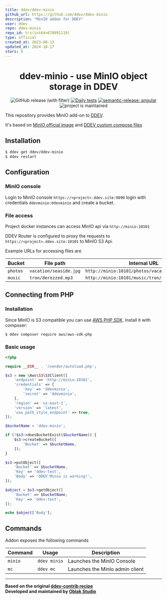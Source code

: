 ```yaml
---
title: ddev/ddev-minio
github_url: https://github.com/ddev/ddev-minio
description: "MinIO addon for DDEV"
user: ddev
repo: ddev-minio
repo_id: %!s(int64=678091119)
type: official
created_at: 2023-08-13
updated_at: 2024-10-17
stars: 6
---
```


<div align="center">

# ddev-minio - use MinIO object storage in DDEV

![GitHub release (with filter)](https://img.shields.io/github/v/release/ddev/ddev-minio)
[![Daily tests](https://github.com/ddev/ddev-minio/actions/workflows/cron_tests.yml/badge.svg)](https://github.com/ddev/ddev-minio/actions/workflows/cron_tests.yml)
[![semantic-release: angular](https://img.shields.io/badge/semantic--release-angular-e10079?logo=semantic-release)](https://github.com/semantic-release/semantic-release)
![project is maintained](https://img.shields.io/maintenance/yes/2024.svg)

</div>

This repository provides MinIO add-on to [DDEV](https://ddev.readthedocs.io).

It's based on [MinIO official image](https://hub.docker.com/r/minio/minio) and [DDEV custom compose files](https://ddev.readthedocs.io/en/stable/users/extend/custom-compose-files/)

## Installation

```bash
$ ddev get ddev/ddev-minio
$ ddev restart
```

## Configuration

### MinIO console

Login to MinIO console `https://<project>.ddev.site:9090` login with credentials `ddevminio:ddevminio` and create a bucket.

### File access

Project docker instances can access MinIO api via `http://minio:10101`

DDEV Router is configured to proxy the requests to `https://<project>.ddev.site:10101` to MinIO S3 Api.

Example URLs for accessing files are

| Bucket   | File path              | Internal URL                                     | External URL                                                    |
|----------|------------------------|--------------------------------------------------|-----------------------------------------------------------------|
| `photos` | `vacation/seaside.jpg` | `http://minio:10101/photos/vacation/seaside.jpg` | `https://<project>.ddev.site:10101/photos/vacation/seaside.jpg` |
| `music`  | `tron/derezzed.mp3`    | `http://minio:10101/music/tron/derezzed.mp3`     | `https://<project>.ddev.site:10101/music/tron/derezzed.mp3`     |

## Connecting from PHP

### Installation

Since MinIO is S3 compatible you can use [AWS PHP SDK](https://packagist.org/packages/aws/aws-sdk-php). Install it with composer:

```bash
$ ddev composer require aws/aws-sdk-php
```

### Basic usage

```php
<?php

require __DIR__ . '/vendor/autoload.php';

$s3 = new \Aws\S3\S3Client([
    'endpoint' => 'http://minio:10101',
    'credentials' => [
        'key' => 'ddevminio',
        'secret' => 'ddevminio',
    ],
    'region' => 'us-east-1',
    'version' => 'latest',
    'use_path_style_endpoint' => true,
]);

$bucketName = 'ddev-minio';

if (!$s3->doesBucketExist($bucketName)) {
    $s3->createBucket([
        'Bucket' => $bucketName,
    ]);
}

$s3->putObject([
    'Bucket' => $bucketName,
    'Key' => 'ddev-test',
    'Body' => 'DDEV Minio is working!',
]);

$object = $s3->getObject([
    'Bucket' => $bucketName,
    'Key' => 'ddev-test',
]);

echo $object['Body'];
```

## Commands

Addon exposes the following commands

| Command | Usage        | Description                     |
|---------|--------------|---------------------------------|
| `minio` | `ddev minio` | Launches the MinIO Console      |
| `mc`    | `ddev mc`    | Launches the MinIo admin client |

___

**Based on the original [ddev-contrib recipe](https://github.com/ddev/ddev-contrib/tree/master/docker-compose-services/mongodb)**  
**Developed and maintained by [Oblak Studio](https://github.com/oblakstudio)**
